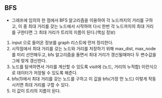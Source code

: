 BFS
-
- 그래프에 임의의 한 점에서 BFS 알고리즘을 이용하여 각 노드까지의 거리를 구하고, 이 중 최대 거리를 갖는 노드에서 시작하여
다시 한번 각 노드까지의 최대 거리를 구한다면 그 최대 거리가 트리의 지름이 된다.(핵심 정보)

1. input 으로 들어온 정보를 graph 리스트에 먼저 정리한다.
2. 시작점에서 최대 거리를 갖는 노드와 거리를 저장하기 위해 max_dist, max_node를 미리 선언해두고,
bfs 알고리즘을 돌면서 최대 거리가 갱신될때마다 두 변수값을 그에 맞게 갱신한다.
3. 노드를 탐색하면서 거리를 계산할 수 있도록 visit에 (노드, 거리의 누적합) 이런식으로 데이터가 저장될 수 있도록 해준다. 
4. bfs(1)에서 최대 거리를 갖는 노드를 구하고 이 값을 bfs(가장 먼 노드) 이렇게 작동시키면 최대 거리를 구할 수 있다.
5. 이 값이 트리의 지름이 된다.